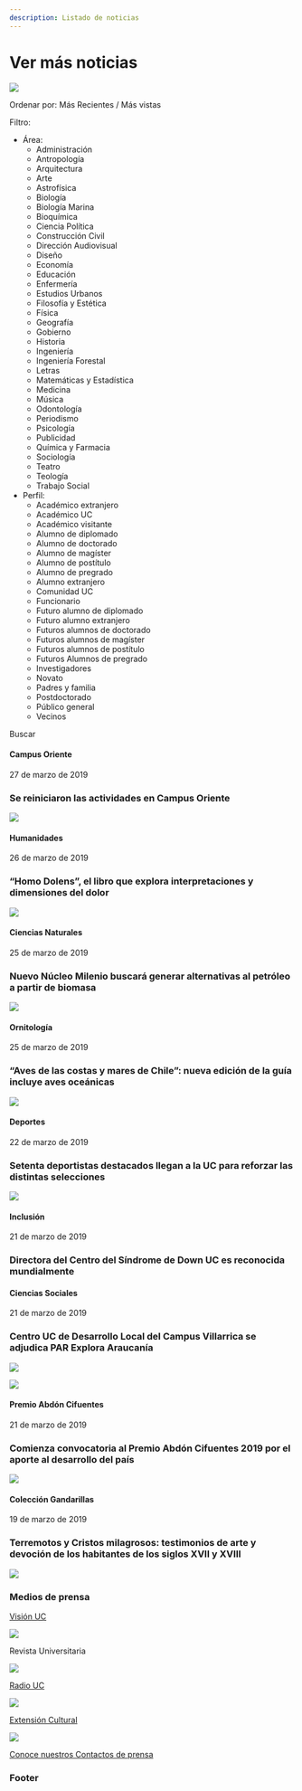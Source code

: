 ```yaml
---
description: Listado de noticias
---
```


# Ver más noticias

![](../.gitbook/assets/encabezado_listadodenoticias.jpg)

Ordenar por: Más Recientes / Más vistas

Filtro:

* Área: 
  * Administración
  * Antropología 
  * Arquitectura 
  * Arte 
  * Astrofísica 
  * Biología 
  * Biología Marina 
  * Bioquímica 
  * Ciencia Política 
  * Construcción Civil 
  * Dirección Audiovisual 
  * Diseño 
  * Economía 
  * Educación 
  * Enfermería 
  * Estudios Urbanos 
  * Filosofía y Estética
  * Física 
  * Geografía 
  * Gobierno 
  * Historia 
  * Ingeniería 
  * Ingeniería Forestal 
  * Letras 
  * Matemáticas y Estadística
  * Medicina 
  * Música 
  * Odontología 
  * Periodismo 
  * Psicología 
  * Publicidad 
  * Química y Farmacia
  * Sociología 
  * Teatro 
  * Teología 
  * Trabajo Social
* Perfil:
  * Académico extranjero 
  * Académico UC 
  * Académico visitante 
  * Alumno de diplomado 
  * Alumno de doctorado 
  * Alumno de magíster 
  * Alumno de postítulo 
  * Alumno de pregrado 
  * Alumno extranjero 
  * Comunidad UC 
  * Funcionario 
  * Futuro alumno de diplomado 
  * Futuro alumno extranjero 
  * Futuros alumnos de doctorado 
  * Futuros alumnos de magíster 
  * Futuros alumnos de postítulo 
  * Futuros Alumnos de pregrado 
  * Investigadores 
  * Novato 
  * Padres y familia 
  * Postdoctorado 
  * Público general 
  * Vecinos

Buscar

#### Campus Oriente

27 de marzo de 2019

### Se reiniciaron las actividades en Campus Oriente

![](../.gitbook/assets/_mg_7911.JPG)

#### Humanidades

26 de marzo de 2019

### “Homo Dolens”, el libro que explora interpretaciones y dimensiones del dolor

![](../.gitbook/assets/simple_bodily_pain.jpg)

#### Ciencias Naturales

25 de marzo de 2019

### Nuevo Núcleo Milenio buscará generar alternativas al petróleo a partir de biomasa

![](../.gitbook/assets/bubbles-chemistry-close-up-220989.jpg)

#### Ornitología

25 de marzo de 2019

### “Aves de las costas y mares de Chile”: nueva edición de la guía incluye aves oceánicas

![](../.gitbook/assets/animal-beach-beak-298314.jpg)

#### Deportes

22 de marzo de 2019

### Setenta deportistas destacados llegan a la UC para reforzar las distintas selecciones

![](../.gitbook/assets/70deportistas-destacados-llegan-a-la-uc.JPG)

#### 

#### Inclusión

21 de marzo de 2019

### Directora del Centro del Síndrome de Down UC es reconocida mundialmente

#### Ciencias Sociales

21 de marzo de 2019

### Centro UC de Desarrollo Local del Campus Villarrica se adjudica PAR Explora Araucanía

![](../.gitbook/assets/centro-desarrollo-local-campus-villarrica-adjudica-explora-araucania.jpg)

![](../.gitbook/assets/macarena_lizama.png)

#### Premio Abdón Cifuentes

21 de marzo de 2019

### Comienza convocatoria al Premio Abdón Cifuentes 2019 por el aporte al desarrollo del país

![](../.gitbook/assets/premio-abdon-cifuentes-2019.jpg)

#### Colección Gandarillas

19 de marzo de 2019

### Terremotos y Cristos milagrosos: testimonios de arte y devoción de los habitantes de los siglos XVII y XVIII

![](../.gitbook/assets/terremotos-y-cristos-milagrosos.jpg)

### Medios de prensa

[Visión UC](vision-uc.md) 

![](../.gitbook/assets/mediosdeprensa_visionuc.jpg)

Revista Universitaria

![](../.gitbook/assets/mediosdeprensa_ru.jpg)

[Radio UC](http://www.radiouc.cl/)

![](../.gitbook/assets/mediosdeprensa_radiouc.jpg)

[Extensión Cultural](http://extension.uc.cl)

![](../.gitbook/assets/mediosdeprensa_extensioncultural.jpg)

[Conoce nuestros Contactos de prensa](../informacion-para-medios/contacos-de-prensa.md)



### Footer


